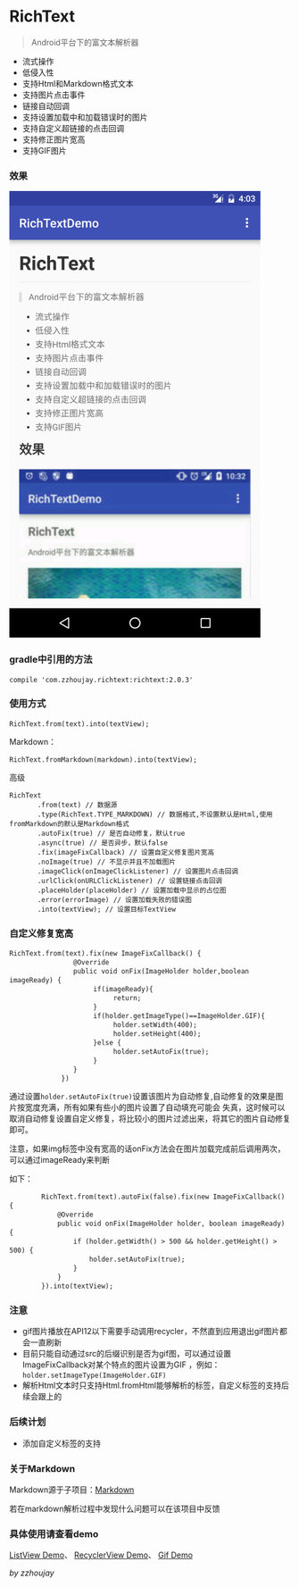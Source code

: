 # RichText

> Android平台下的富文本解析器

* 流式操作
* 低侵入性
* 支持Html和Markdown格式文本
* 支持图片点击事件
* 链接自动回调
* 支持设置加载中和加载错误时的图片
* 支持自定义超链接的点击回调
* 支持修正图片宽高
* 支持GIF图片

### 效果

![演示](image/image.jpg "演示")


### gradle中引用的方法

```
compile 'com.zzhoujay.richtext:richtext:2.0.3'
```


### 使用方式

```
RichText.from(text).into(textView);
```

Markdown：

```
RichText.fromMarkdown(markdown).into(textView);
```

高级

```
RichText
       .from(text) // 数据源
       .type(RichText.TYPE_MARKDOWN) // 数据格式,不设置默认是Html,使用fromMarkdown的默认是Markdown格式
       .autoFix(true) // 是否自动修复，默认true
       .async(true) // 是否异步，默认false
       .fix(imageFixCallback) // 设置自定义修复图片宽高
       .noImage(true) // 不显示并且不加载图片
       .imageClick(onImageClickListener) // 设置图片点击回调
       .urlClick(onURLClickListener) // 设置链接点击回调
       .placeHolder(placeHolder) // 设置加载中显示的占位图
       .error(errorImage) // 设置加载失败的错误图
       .into(textView); // 设置目标TextView
```

### 自定义修复宽高

```
RichText.from(text).fix(new ImageFixCallback() {
                @Override
                public void onFix(ImageHolder holder,boolean imageReady) {
                     if(imageReady){
                          return;
                     }
                     if(holder.getImageType()==ImageHolder.GIF){
                          holder.setWidth(400);
                          holder.setHeight(400);
                     }else {
                          holder.setAutoFix(true);
                     }
                }
             })
```

通过设置`holder.setAutoFix(true)`设置该图片为自动修复,自动修复的效果是图片按宽度充满，所有如果有些小的图片设置了自动填充可能会
失真，这时候可以取消自动修复设置自定义修复，将比较小的图片过滤出来，将其它的图片自动修复即可。

注意，如果img标签中没有宽高的话onFix方法会在图片加载完成前后调用两次，可以通过imageReady来判断

如下：
```
        RichText.from(text).autoFix(false).fix(new ImageFixCallback() {
            @Override
            public void onFix(ImageHolder holder, boolean imageReady) {
                if (holder.getWidth() > 500 && holder.getHeight() > 500) {
                    holder.setAutoFix(true);
                }
            }
        }).into(textView);
```

### 注意

* gif图片播放在API12以下需要手动调用recycler，不然直到应用退出gif图片都会一直刷新
* 目前只能自动通过src的后缀识别是否为gif图，可以通过设置ImageFixCallback对某个特点的图片设置为GIF
，例如：`holder.setImageType(ImageHolder.GIF)`
* 解析Html文本时只支持Html.fromHtml能够解析的标签，自定义标签的支持后续会跟上的

### 后续计划

* 添加自定义标签的支持

### 关于Markdown

Markdown源于子项目：[Markdown](https://github.com/zzhoujay/Markdown)

若在markdown解析过程中发现什么问题可以在该项目中反馈

### 具体使用请查看demo

[ListView Demo](https://github.com/zzhoujay/RichText/blob/master/app/src/main/java/zhou/demo/ListViewActivity.java)、
[RecyclerView Demo](https://github.com/zzhoujay/RichText/blob/master/app/src/main/java/zhou/demo/RecyclerViewActivity.java)、
[Gif Demo](https://github.com/zzhoujay/RichText/blob/master/app/src/main/java/zhou/demo/GifActivity.java)

_by zzhoujay_
